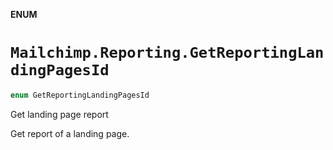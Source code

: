 **ENUM**

# `Mailchimp.Reporting.GetReportingLandingPagesId`

```swift
enum GetReportingLandingPagesId
```

Get landing page report

Get report of a landing page.
